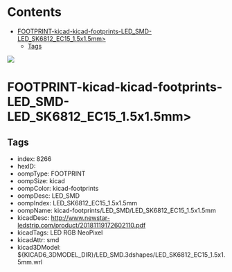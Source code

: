 



Contents
========

* [FOOTPRINT-kicad-kicad-footprints-LED_SMD-LED_SK6812_EC15_1.5x1.5mm>](#footprint-kicad-kicad-footprints-led_smd-led_sk6812_ec15_15x15mm)
	* [Tags](#tags)
  
![][im]
# FOOTPRINT-kicad-kicad-footprints-LED_SMD-LED_SK6812_EC15_1.5x1.5mm>

## Tags

- index: 8266
- hexID: 
- oompType: FOOTPRINT
- oompSize: kicad
- oompColor: kicad-footprints
- oompDesc: LED_SMD
- oompIndex: LED_SK6812_EC15_1.5x1.5mm
- oompName: kicad-footprints/LED_SMD/LED_SK6812_EC15_1.5x1.5mm
- kicadDesc: http://www.newstar-ledstrip.com/product/20181119172602110.pdf
- kicadTags: LED RGB NeoPixel
- kicadAttr: smd
- kicad3DModel: ${KICAD6_3DMODEL_DIR}/LED_SMD.3dshapes/LED_SK6812_EC15_1.5x1.5mm.wrl



[im]: image.png
